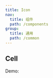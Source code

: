 ```yaml
---
title: Icon
nav:
  title: 组件
  path: /components
group:
  title: 通用
  path: /common
---
```


## Cell

Demo:

<code src="./demo/index.tsx" ></code>
